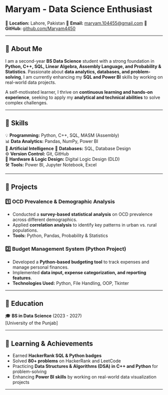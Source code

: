 # Maryam - Data Science Enthusiast  

📍 **Location:** Lahore, Pakistan 
📧 **Email:** maryam.104455@gmail.com 
🔗 **GitHub:** [github.com/Maryam4450](https://github.com/Maryam4450)  

---

## 🔹 About Me  
I am a second-year **BS Data Science** student with a strong foundation in **Python, C++, SQL, Linear Algebra, Assembly Language, and Probability & Statistics**. Passionate about **data analytics, databases, and problem-solving**, I am currently enhancing my **SQL and Power BI** skills by working on real-world data projects.  

A self-motivated learner, I thrive on **continuous learning and hands-on experience**, seeking to apply my **analytical and technical abilities** to solve complex challenges.  

---

## 🔹 Skills  
💡 **Programming:** Python, C++, SQL, MASM (Assembly)  
📊 **Data Analytics:** Pandas, NumPy, Power BI  
🧠 **Artificial Intelligence**
📂 **Databases:** SQL, Database Design  
⚙️ **Version Control:** Git, GitHub  
🔌 **Hardware & Logic Design:** Digital Logic Design (DLD)  
🛠 **Tools:** Power BI, Jupyter Notebook, Excel 

---

## 🔹 Projects  

### **1️⃣ OCD Prevalence & Demographic Analysis**  
- Conducted a **survey-based statistical analysis** on OCD prevalence across different demographics.  
- Applied **correlation analysis** to identify key patterns in urban vs. rural populations.  
- **Tools:** Python, Pandas, Probability & Statistics  

### **2️⃣ Budget Management System (Python Project)**  
- Developed a **Python-based budgeting tool** to track expenses and manage personal finances.  
- Implemented **data input, expense categorization, and reporting features**.  
- **Technologies Used:** Python, File Handling, OOP, Tkinter 

 

---

## 🔹 Education  
🎓 **BS in Data Science** (2023 - 2027)  
[University of  the Punjab]  

---

## 🔹 Learning & Achievements  

- Earned **HackerRank SQL & Python badges**  
- Solved **80+ problems** on HackerRank and LeetCode  
- Practicing **Data Structures & Algorithms (DSA) in C++ and Python** for problem-solving  
- Enhancing **Power BI skills** by working on real-world data visualization projects 
  
---


 



